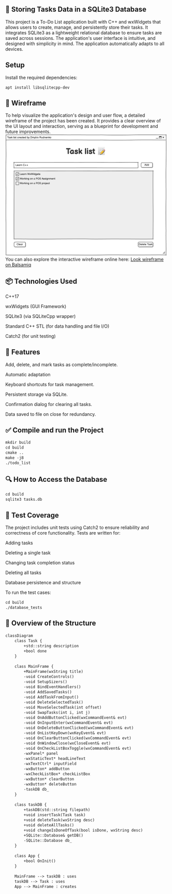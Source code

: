 ## 📝 Storing Tasks Data in a SQLite3 Database

This project is a To-Do List application built with C++ and wxWidgets that allows users to create, manage, and persistently store their tasks. It integrates SQLite3 as a lightweight relational database to ensure tasks are saved across sessions. The application's user interface is intuitive, and designed with simplicity in mind. The application automatically adapts to all devices.

## Setup
Install the required dependencies:
```shell
apt install libsqlitecpp-dev
```

## 🎨 Wireframe
To help visualize the application's design and user flow, a detailed wireframe of the project has been created. It provides a clear overview of the UI layout and interaction, serving as a blueprint for development and future improvements.
![Wireframe](./wireframe/Task_List.png)
You can also explore the interactive wireframe online here:
[Look wireframe on Balsamiq](https://balsamiq.cloud/sblk1qe/p9m28kw/r6B84)

## 📦 Technologies Used

C++17

wxWidgets (GUI Framework)

SQLite3 (via SQLiteCpp wrapper)

Standard C++ STL (for data handling and file I/O)

Catch2 (for unit testing)

## 🧠 Features

Add, delete, and mark tasks as complete/incomplete.

Automatic adaptation

Keyboard shortcuts for task management.

Persistent storage via SQLite.

Confirmation dialog for clearing all tasks.

Data saved to file on close for redundancy.

## ✅ Compile and run the Project

```shell
mkdir build
cd build
cmake ..
make -j8
./todo_list
```

## 🔍 How to Access the Database

```shell
cd build
sqlite3 tasks.db
```

## 🧪 Test Coverage
The project includes unit tests using Catch2 to ensure reliability and correctness of core functionality. Tests are written for:

Adding tasks

Deleting a single task

Changing task completion status

Deleting all tasks

Database persistence and structure

To run the test cases:

```shell
cd build
./database_tests 
```

## 🔄 Overview of the Structure

```mermaid
classDiagram
    class Task {
        +std::string description
        +bool done
    }

    class MainFrame {
        +MainFrame(wxString title)
        -void CreateControls()
        -void SetupSizers()
        -void BindEventHandlers()
        -void AddSavedTasks()
        -void AddTaskFromInput()
        -void DeleteSelectedTask()
        -void MoveSelectedTask(int offset)
        -void SwapTasks(int i, int j)
        -void OnAddButtonClicked(wxCommandEvent& evt)
        -void OnInputEnter(wxCommandEvent& evt)
        -void OnDeleteButtonClicked(wxCommandEvent& evt)
        -void OnListKeyDown(wxKeyEvent& evt)
        -void OnClearButtonClicked(wxCommandEvent& evt)
        -void OnWindowClose(wxCloseEvent& evt)
        -void OnCheckListBoxToggle(wxCommandEvent& evt)
        -wxPanel* panel
        -wxStaticText* headLineText
        -wxTextCtrl* inputField
        -wxButton* addButton
        -wxCheckListBox* checkListBox
        -wxButton* clearButton
        -wxButton* deleteButton
        -taskDB db_
    }

    class taskDB {
        +taskDB(std::string filepath)
        +void insertTask(Task task)
        +void deleteTask(wxString desc)
        +void deleteAllTasks()
        +void changeIsDoneOfTask(bool isDone, wxString desc)
        +SQLite::Database& getDB()
        -SQLite::Database db_
    }

    class App {
        +bool OnInit()
    }

    MainFrame --> taskDB : uses
    taskDB --> Task : uses
    App --> MainFrame : creates
```
